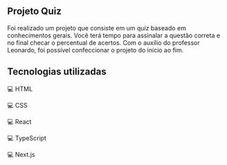 ## Projeto Quiz

Foi realizado um projeto que consiste em um quiz baseado em conhecimentos gerais. Você terá tempo para assinalar a questão correta e no final checar o percentual de acertos. Com o auxílio do professor Leonardo, foi possível confeccionar o projeto do início ao fim.

## Tecnologias utilizadas

💻 HTML

💻 CSS 

💻 React

💻 TypeScript

💻 Next.js
